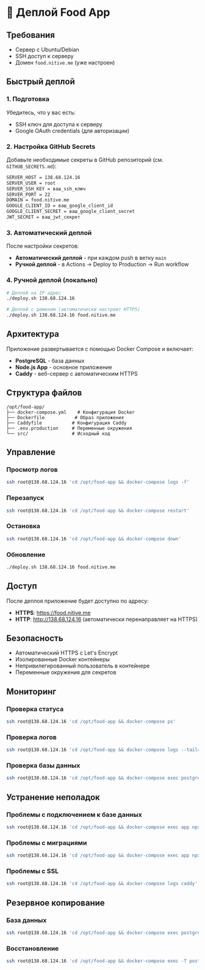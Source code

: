 # 🚀 Деплой Food App

## Требования

- Сервер с Ubuntu/Debian
- SSH доступ к серверу
- Домен `food.nitive.me` (уже настроен)

## Быстрый деплой

### 1. Подготовка

Убедитесь, что у вас есть:
- SSH ключ для доступа к серверу
- Google OAuth credentials (для авторизации)

### 2. Настройка GitHub Secrets

Добавьте необходимые секреты в GitHub репозиторий (см. `GITHUB_SECRETS.md`):

```bash
SERVER_HOST = 138.68.124.16
SERVER_USER = root
SERVER_SSH_KEY = ваш_ssh_ключ
SERVER_PORT = 22
DOMAIN = food.nitive.me
GOOGLE_CLIENT_ID = ваш_google_client_id
GOOGLE_CLIENT_SECRET = ваш_google_client_secret
JWT_SECRET = ваш_jwt_секрет
```

### 3. Автоматический деплой

После настройки секретов:
- **Автоматический деплой** - при каждом push в ветку `main`
- **Ручной деплой** - в Actions → Deploy to Production → Run workflow

### 4. Ручной деплой (локально)

```bash
# Деплой на IP адрес
./deploy.sh 138.68.124.16

# Деплой с доменом (автоматически настроит HTTPS)
./deploy.sh 138.68.124.16 food.nitive.me
```

## Архитектура

Приложение развертывается с помощью Docker Compose и включает:

- **PostgreSQL** - база данных
- **Node.js App** - основное приложение
- **Caddy** - веб-сервер с автоматическим HTTPS

## Структура файлов

```
/opt/food-app/
├── docker-compose.yml    # Конфигурация Docker
├── Dockerfile           # Образ приложения
├── Caddyfile           # Конфигурация Caddy
├── .env.production     # Переменные окружения
└── src/                # Исходный код
```

## Управление

### Просмотр логов
```bash
ssh root@138.68.124.16 'cd /opt/food-app && docker-compose logs -f'
```

### Перезапуск
```bash
ssh root@138.68.124.16 'cd /opt/food-app && docker-compose restart'
```

### Остановка
```bash
ssh root@138.68.124.16 'cd /opt/food-app && docker-compose down'
```

### Обновление
```bash
./deploy.sh 138.68.124.16 food.nitive.me
```

## Доступ

После деплоя приложение будет доступно по адресу:
- **HTTPS**: https://food.nitive.me
- **HTTP**: http://138.68.124.16 (автоматически перенаправляет на HTTPS)

## Безопасность

- Автоматический HTTPS с Let's Encrypt
- Изолированные Docker контейнеры
- Непривилегированный пользователь в контейнере
- Переменные окружения для секретов

## Мониторинг

### Проверка статуса
```bash
ssh root@138.68.124.16 'cd /opt/food-app && docker-compose ps'
```

### Проверка логов
```bash
ssh root@138.68.124.16 'cd /opt/food-app && docker-compose logs --tail=50'
```

### Проверка базы данных
```bash
ssh root@138.68.124.16 'cd /opt/food-app && docker-compose exec postgres psql -U food_user -d food_app'
```

## Устранение неполадок

### Проблемы с подключением к базе данных
```bash
ssh root@138.68.124.16 'cd /opt/food-app && docker-compose exec app npx prisma db push'
```

### Проблемы с миграциями
```bash
ssh root@138.68.124.16 'cd /opt/food-app && docker-compose exec app npx prisma migrate reset'
```

### Проблемы с SSL
```bash
ssh root@138.68.124.16 'cd /opt/food-app && docker-compose logs caddy'
```

## Резервное копирование

### База данных
```bash
ssh root@138.68.124.16 'cd /opt/food-app && docker-compose exec postgres pg_dump -U food_user food_app > backup.sql'
```

### Восстановление
```bash
ssh root@138.68.124.16 'cd /opt/food-app && docker-compose exec -T postgres psql -U food_user -d food_app < backup.sql'
```

